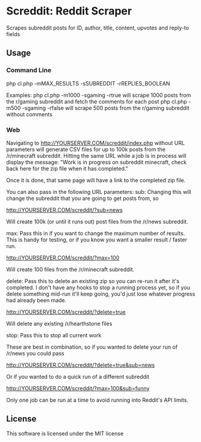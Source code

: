 # Screddit: Reddit Scraper

Scrapes subreddit posts for ID, author, title, content, upvotes and reply-to fields

## Usage

### Command Line
php cl.php -mMAX_RESULTS -sSUBREDDIT -rREPLIES_BOOLEAN

Examples:
php cl.php -m1000 -sgaming -rtrue will scrape 1000 posts from the r/gaming subreddit and fetch the comments for each post
php cl.php -m500 -sgaming -rfalse will scrape 500 posts from the r/gaming subreddit without comments

### Web
Navigating to http://YOURSERVER.COM/screddit/index.php without URL parameters will generate CSV files for up to 100k posts from the /r/minecraft subreddit.  Hitting the same URL while a job is in process will display the message: "Work is in progress on subreddit minecraft, check back here for the zip file when it has completed."

Once it is done, that same page will have a link to the completed zip file.

You can also pass in the following URL parameters:
sub: Changing this will change the subreddit that you are going to get posts from, so

http://YOURSERVER.COM/screddit/?sub=news

Will create 100k (or until it runs out) post files from the /r/news subreddit.

max: Pass this in if you want to change the maximum number of results.  This is handy for testing, or if you know you want a smaller result / faster run.

http://YOURSERVER.COM/screddit/?max=100

Will create 100 files from the /r/minecraft subreddit.

delete: Pass this to delete an existing zip so you can re-run it after it's completed.  I don't have any hooks to stop a running process yet, so if you delete something mid-run it'll keep going, you'd just lose whatever progress had already been made.

http://YOURSERVER.COM/screddit/?delete=true 

Will delete any existing /r/hearthstone files

stop: Pass this to stop all current work

These are best in combination, so if you wanted to delete your run of /r/news you could pass

http://YOURSERVER.COM/screddit/?delete=true&sub=news

Or if you wanted to do a quick run of a different subreddit

http://YOURSERVER.COM/screddit/?max=100&sub=funny

Only one job can be run at a time to avoid running into Reddit's API limits.

## License

This software is licensed under the MIT license

